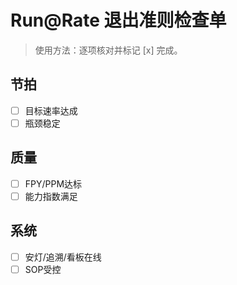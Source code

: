 # Run@Rate 退出准则检查单

> 使用方法：逐项核对并标记 [x] 完成。

## 节拍

- [ ] 目标速率达成
- [ ] 瓶颈稳定

## 质量

- [ ] FPY/PPM达标
- [ ] 能力指数满足

## 系统

- [ ] 安灯/追溯/看板在线
- [ ] SOP受控
